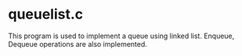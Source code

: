 # queuelist.c
This program is used to implement a queue using linked list. Enqueue, Dequeue operations are also implemented.

